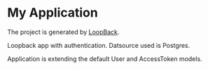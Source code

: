 # My Application

The project is generated by [LoopBack](http://loopback.io).

Loopback app with authentication. Datsource used is Postgres.

Application is extending the default User and AccessToken models. 
